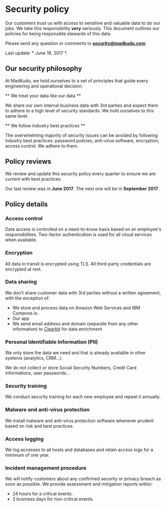 # Security policy

Our customers trust us with access to sensitive and valuable data to do our jobs. We take this responsibility <strong>very</strong> seriously. This document outlines our policies for being responsible stewards of this data.

Please send any question or comments to **[security@madkudu.com](mailto:security@madkudu.com)**.

Last update: * June 19, 2017 *.

## Our security philosophy

At MadKudu, we hold ourselves to a set of principles that guide every engineering and operational decision.

** We treat your data like our data **

We share our own internal business data with 3rd parties and expect them to adhere to a high level of security standards. We hold ourselves to this same level.

** We follow industry best practices **

The overwhelming majority of security issues can be avoided by following industry best practices: password policies, anti-virus software, encryption, access control. We adhere to them.

## Policy reviews

We review and update this security policy every quarter to ensure we are current with best practices.

Our last review was in **June 2017**.
The next one will be in **September 2017**.

## Policy details

### Access control

Data access is controlled on a need-to-know basis based on an employee's responsibilities.
Two-factor authentication is used for all cloud services when available.

### Encryption

All data in transit is encrypted using TLS.
All third-party credentials are encrypted at rest.

### Data sharing

We don't share customer data with 3rd parties without a written agreement, with the exception of:

- We store and process data on Amazon Web Services and IBM Compose.io.
- Our app 
- We send email address and domain (separate from any other information) to [Clearbit](http://www.clearbit.com) for data enrichment

### Personal Identifiable Information (PII)

We only store the data we need and that is already available in other systems (analytics, CRM...).

We do not collect or store Social Security Numbers, Credit Card informations, user passwords...

### Security training

We conduct security training for each new employee and repeat it annually.

### Malware and anti-virus protection

We install malware and anti-virus protection software whenever prudent based on risk and best practices.

### Access logging

We log accesses to all hosts and databases and retain access logs for a minimum of one year.

### Incident management procedure

We will notify customers about any confirmed security or privacy breach as soon as possible. We provide assessment and mitigation reports within:

- 24 hours for a critical events.
- 2 business days for non-critical events.
